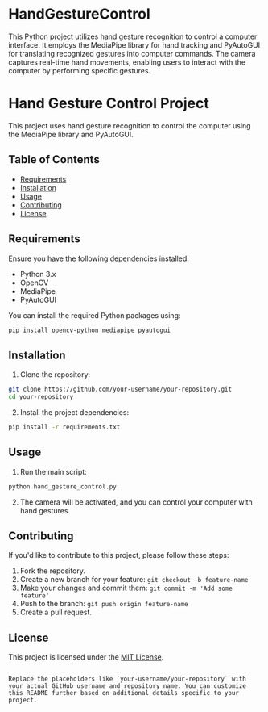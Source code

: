 # HandGestureControl
This Python project utilizes hand gesture recognition to control a computer interface. It employs the MediaPipe library for hand tracking and PyAutoGUI for translating recognized gestures into computer commands. The camera captures real-time hand movements, enabling users to interact with the computer by performing specific gestures. 

# Hand Gesture Control Project

This project uses hand gesture recognition to control the computer using the MediaPipe library and PyAutoGUI.

## Table of Contents
- [Requirements](#requirements)
- [Installation](#installation)
- [Usage](#usage)
- [Contributing](#contributing)
- [License](#license)

## Requirements

Ensure you have the following dependencies installed:

- Python 3.x
- OpenCV
- MediaPipe
- PyAutoGUI

You can install the required Python packages using:

```bash
pip install opencv-python mediapipe pyautogui
```

## Installation

1. Clone the repository:

```bash
git clone https://github.com/your-username/your-repository.git
cd your-repository
```

2. Install the project dependencies:

```bash
pip install -r requirements.txt
```

## Usage

1. Run the main script:

```bash
python hand_gesture_control.py
```

2. The camera will be activated, and you can control your computer with hand gestures.

## Contributing

If you'd like to contribute to this project, please follow these steps:

1. Fork the repository.
2. Create a new branch for your feature: `git checkout -b feature-name`
3. Make your changes and commit them: `git commit -m 'Add some feature'`
4. Push to the branch: `git push origin feature-name`
5. Create a pull request.

## License

This project is licensed under the [MIT License](LICENSE).
```

Replace the placeholders like `your-username/your-repository` with your actual GitHub username and repository name. You can customize this README further based on additional details specific to your project.
